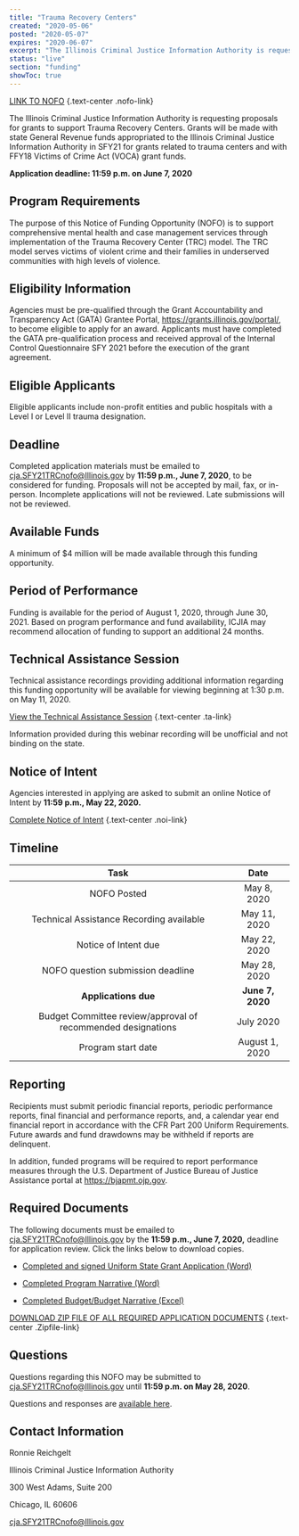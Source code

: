 ```yaml
---
title: "Trauma Recovery Centers"
created: "2020-05-06"
posted: "2020-05-07"
expires: "2020-06-07"
excerpt: "The Illinois Criminal Justice Information Authority is requesting proposals for grants for the Restore, Reinvest, and Renew (R3) program. Grants will be made with fiscal year 2021 funds made available to a trust fund established by The Cannabis Regulation and Tax Act. A total of $28,350,000 in funding is available through this solicitation for use over a period of approximately 9 months."
status: "live"
section: "funding"
showToc: true
---
```


[LINK TO NOFO](SFY21TRCNOFO.pdf) {.text-center .nofo-link}

The Illinois Criminal Justice Information Authority is requesting proposals for grants to support Trauma Recovery Centers. Grants will be made with state General Revenue funds appropriated to the Illinois Criminal Justice Information Authority in SFY21 for grants related to trauma centers and with FFY18 Victims of Crime Act (VOCA) grant funds.

**Application deadline: 11:59 p.m. on June 7, 2020**

## Program Requirements

The purpose of this Notice of Funding Opportunity (NOFO) is to support comprehensive mental health and case management services through implementation of the Trauma Recovery Center (TRC) model. The TRC model serves victims of violent crime and their families in underserved communities with high levels of violence.

## Eligibility Information

Agencies must be pre-qualified through the Grant Accountability and Transparency Act (GATA) Grantee Portal, https://grants.illinois.gov/portal/, to become eligible to apply for an award. Applicants must have completed the GATA pre-qualification process and received approval of the Internal Control Questionnaire SFY 2021 before the execution of the grant agreement.

## Eligible Applicants

Eligible applicants include non-profit entities and public hospitals with a Level I or Level II trauma designation.

## Deadline

Completed application materials must be emailed to cja.SFY21TRCnofo@Illinois.gov by **11:59 p.m., June 7, 2020**, to be considered for funding. Proposals will not be accepted by mail, fax, or in-person. Incomplete applications will not be reviewed. Late submissions will not be reviewed.

## Available Funds

A minimum of \$4 million will be made available through this funding opportunity.

## Period of Performance

Funding is available for the period of August 1, 2020, through June 30, 2021. Based on program performance and fund availability, ICJIA may recommend allocation of funding to support an additional 24 months.

## Technical Assistance Session

Technical assistance recordings providing additional information regarding this funding opportunity will be available for viewing beginning at 1:30 p.m. on May 11, 2020.

[View the Technical Assistance Session](https://www.youtube.com/channel/UCtZMzk8D3P4OixYTwsfPeKA) {.text-center .ta-link}

Information provided during this webinar recording will be unofficial and not binding on the state.

## Notice of Intent

Agencies interested in applying are asked to submit an online Notice of Intent by **11:59 p.m., May 22, 2020.**

[Complete Notice of Intent](https://icjia.az1.qualtrics.com/jfe/form/SV_bkigApoM04e6o9D) {.text-center .noi-link}

## Timeline

|                           **Task**                           |     **Date**     |
| :----------------------------------------------------------: | :--------------: |
|                         NOFO Posted                          |   May 8, 2020    |
|           Technical Assistance Recording available           |   May 11, 2020   |
|                     Notice of Intent due                     |   May 22, 2020   |
|              NOFO question submission deadline               |   May 28, 2020   |
|                     **Applications due**                     | **June 7, 2020** |
| Budget Committee review/approval of recommended designations |    July 2020     |
|                      Program start date                      |  August 1, 2020  |

## Reporting

Recipients must submit periodic financial reports, periodic performance reports, final financial and performance reports, and, a calendar year end financial report in accordance with the CFR Part 200 Uniform Requirements. Future awards and fund drawdowns may be withheld if reports are delinquent.

In addition, funded programs will be required to report performance measures through the U.S. Department of Justice Bureau of Justice Assistance portal at https://bjapmt.ojp.gov.

## Required Documents

The following documents must be emailed to cja.SFY21TRCnofo@Illinois.gov by the **11:59 p.m., June 7, 2020,** deadline for application review. Click the links below to download copies.

- [Completed and signed Uniform State Grant Application (Word)](SFY21TRCAPPLICATION.docx)

- [Completed Program Narrative (Word)](SFY21TRCNARRATIVE.docx)

- [Completed Budget/Budget Narrative (Excel)](SFY21TRC.BUDGET.xlsx)

[DOWNLOAD ZIP FILE OF ALL REQUIRED APPLICATION DOCUMENTS](SFY21TRCZip.zip) {.text-center .Zipfile-link}

## Questions

Questions regarding this NOFO may be submitted to cja.SFY21TRCnofo@Illinois.gov until **11:59 p.m. on May 28, 2020**.

Questions and responses are [available here](ResponsetoSFY21TRCnofoQuestions.doc).

## Contact Information

Ronnie Reichgelt

Illinois Criminal Justice Information Authority

300 West Adams, Suite 200

Chicago, IL 60606

cja.SFY21TRCnofo@Illinois.gov
